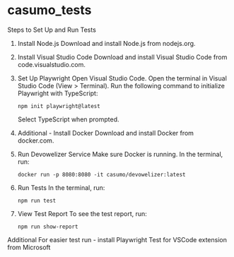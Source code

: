 # casumo_tests
Steps to Set Up and Run Tests

1. Install Node.js
Download and install Node.js from nodejs.org.

2. Install Visual Studio Code
Download and install Visual Studio Code from code.visualstudio.com.

3. Set Up Playwright
Open Visual Studio Code.
Open the terminal in Visual Studio Code (View > Terminal).
Run the following command to initialize Playwright with TypeScript:

    ```console
    npm init playwright@latest
    ```
    Select TypeScript when prompted.

4. Additional - Install Docker
Download and install Docker from docker.com.

5. Run Devowelizer Service
Make sure Docker is running.
In the terminal, run:

    ```console
    docker run -p 8080:8080 -it casumo/devowelizer:latest
    ```
6. Run Tests
In the terminal, run:
     ```console
    npm run test
    ```
7. View Test Report
To see the test report, run:
    ```console
    npm run show-report
    ```
Additional 
For easier test run - install Playwright Test for VSCode extension from Microsoft